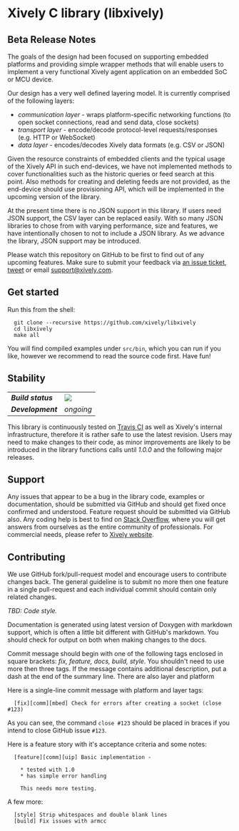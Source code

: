# Xively C library (libxively)

## Beta Release Notes

  The goals of the design had been focused on supporting embedded platforms
  and providing simple wrapper methods that will enable users to implement
  a very functional Xively agent application on an embedded SoC or MCU device.

  Our design has a very well defined layering model.
  It is currently comprised of the following layers:

  * _communication layer_ - wraps platform-specific networking functions
    (to open socket connections, read and send data, close sockets)
  * _transport layer_ - encode/decode protocol-level requests/responses (e.g. HTTP or WebSocket)
  * _data layer_ - encodes/decodes Xively data formats (e.g. CSV or JSON)

  Given the resource constraints of embedded clients and the typical usage of
  the Xively API in such end-devices, we have not implemented methods to cover
  functionalities such as the historic queries or feed search at this point.
  Also methods for creating and deleting feeds are not provided, as the
  end-device should use provisioning API, which will be implemented in the
  upcoming version of the library.

  At the present time there is no JSON support in this library. If users need
  JSON support, the CSV layer can be replaced easily. With so many JSON
  libraries to chose from with varying performance, size and features, we have
  intentionally chosen to not to include a JSON library. As we advance the
  library, JSON support may be introduced.

  Please watch this repository on GitHub to be first to find out of any
  upcoming features. Make sure to submit your feedback via [an issue
  ticket][newissue], [tweet][atxively] or email support@xively.com.


## Get started

Run this from the shell:

      git clone --recursive https://github.com/xively/libxively
      cd libxively
      make all

You will find compiled examples under `src/bin`, which you can run if you
like, however we recommend to read the source code first. Have fun!

## Stability
<table>
<tr>
<td><b><i>Build status</i></b></td><td><a href="https://travis-ci.org/xively/libxively"><img src="https://travis-ci.org/xively/libxively.png?branch=master" /></a></td>
</tr>
<tr>
<td><b><i>Development</i></b></td><td><i>ongoing</i></td>
</tr>
</table>

  This library is continuously tested on [Travis CI][travis] as well as Xively's
  internal infrastructure, therefore it is rather safe to use the latest revision.
  Users may need to make changes to their code, as minor improvements are likely
  to be introduced in the library functions calls until _1.0.0_ and the following
  major releases.

## Support

  Any issues that appear to be a bug in the library code, examples or documentation,
  should be submitted via GitHub and should get fixed once confirmed and understood.
  Feature request should be submitted via GitHub also.
  Any coding help is best to find on [Stack Overflow][so], where you will get answers
  from ourselves as the entire community of professionals. For commercial needs, please
  refer to [Xively website][pricing].

## Contributing

  We use GitHub fork/pull-request model and encourage users to contribute
  changes back. The general guideline is to submit no more then one feature
  in a single pull-request and each individual commit should contain only
  related changes.

  _TBD: Code style._

  Documentation is generated using latest version of Doxygen with markdown
  support, which is often a little bit different with GitHub's markdown.
  You should check for output on both when making changes to the docs.

  Commit message should begin with one of the following tags enclosed in
  square brackets: _fix, feature, docs, build, style_. You shouldn't need to use
  more then three tags. If the message contains additional description, put
  a dash at the end of the summary line. There are also layer and platform

  Here is a single-line commit message with platform and layer tags:

      [fix][comm][mbed] Check for errors after creating a socket (close #123)


  As you can see, the command `close #123` should be placed in braces if you
  intend to close GitHub issue `#123`.

  Here is a feature story with it's acceptance criteria and some notes:

      [feature][comm][uip] Basic implementation -
  
        * tested with 1.0
        * has simple error handling
    
        This needs more testing.

A few more:

      [style] Strip whitespaces and double blank lines
      [build] Fix issues with armcc

[travis]: http://travis-ci.org/xively/libxively
[so]: http://stackoverflow.com/
[pricing]: https://xively.com/pricing/#support
[newissue]: https://github.com/xively/libxively/issues/new
[atxively]: https://tweetter.com/errordeveloper
